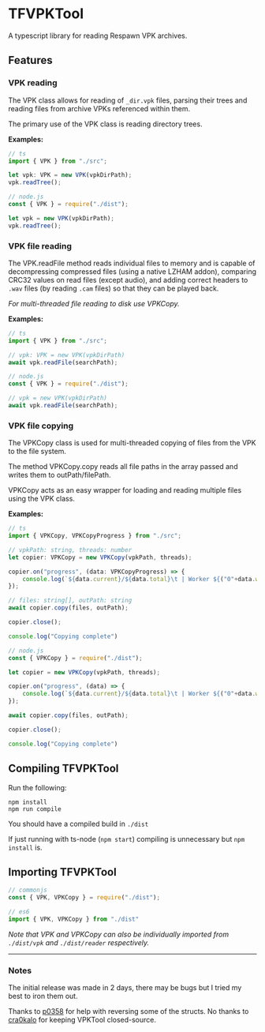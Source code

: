 # TFVPKTool
A typescript library for reading Respawn VPK archives.

## Features

### VPK reading
The VPK class allows for reading of `_dir.vpk` files, parsing their trees and reading files from archive VPKs referenced within them.

The primary use of the VPK class is reading directory trees.

**Examples:**
```ts
// ts
import { VPK } from "./src";

let vpk: VPK = new VPK(vpkDirPath);
vpk.readTree();
```
```js
// node.js
const { VPK } = require("./dist");

let vpk = new VPK(vpkDirPath);
vpk.readTree();
```
### VPK file reading
The VPK.readFile method reads individual files to memory and is capable of decompressing compressed files (using a native LZHAM addon), comparing CRC32 values on read files (except audio), and adding correct headers to `.wav` files (by reading `.cam` files) so that they can be played back.

*For multi-threaded file reading to disk use VPKCopy.*

**Examples:**
```ts
// ts
import { VPK } from "./src";

// vpk: VPK = new VPK(vpkDirPath)
await vpk.readFile(searchPath);
```
```js
// node.js
const { VPK } = require("./dist");

// vpk = new VPK(vpkDirPath)
await vpk.readFile(searchPath);
```

### VPK file copying
The VPKCopy class is used for multi-threaded copying of files from the VPK to the file system.

The method VPKCopy.copy reads all file paths in the array passed and writes them to outPath/filePath.

VPKCopy acts as an easy wrapper for loading and reading multiple files using the VPK class.

**Examples:**
```ts
// ts
import { VPKCopy, VPKCopyProgress } from "./src";

// vpkPath: string, threads: number
let copier: VPKCopy = new VPKCopy(vpkPath, threads);

copier.on("progress", (data: VPKCopyProgress) => {
    console.log(`${data.current}/${data.total}\t | Worker ${("0"+data.workerIdx).slice(-2)} |\tCopying "${data.file}"`)
});

// files: string[], outPath: string
await copier.copy(files, outPath);

copier.close();

console.log("Copying complete")
```
```js
// node.js
const { VPKCopy } = require("./dist");

let copier = new VPKCopy(vpkPath, threads);

copier.on("progress", (data) => {
    console.log(`${data.current}/${data.total}\t | Worker ${("0"+data.workerIdx).slice(-2)} |\tCopying "${data.file}"`)
});

await copier.copy(files, outPath);

copier.close();

console.log("Copying complete")
```

## Compiling TFVPKTool
Run the following:
```console
npm install
npm run compile
```
You should have a compiled build in `./dist`

If just running with ts-node (`npm start`) compiling is unnecessary but `npm install` is.

## Importing TFVPKTool
```js
// commonjs
const { VPK, VPKCopy } = require("./dist");

// es6
import { VPK, VPKCopy } from "./dist"
```
*Note that VPK and VPKCopy can also be individually imported from `./dist/vpk` and `./dist/reader` respectively.*

----

### Notes
The initial release was made in 2 days, there may be bugs but I tried my best to iron them out.

Thanks to [p0358](https://github.com/p0358/) for help with reversing some of the structs. No thanks to [cra0kalo](https://github.com/cra0kalo/) for keeping VPKTool closed-source.
